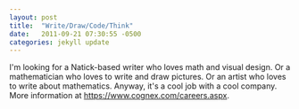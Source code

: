 ```yaml
---
layout: post
title:  "Write/Draw/Code/Think"
date:   2011-09-21 07:30:55 -0500
categories: jekyll update
---
```

I'm looking for a Natick-based writer who loves math and visual design. Or a mathematician who loves to 
write and draw pictures. Or an artist who loves to write about mathematics. 
Anyway, it's a cool job with a cool company. More information at https://www.cognex.com/careers.aspx.



